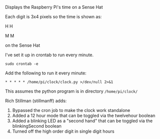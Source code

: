 Displays the Raspberry Pi's time on a Sense Hat

Each digit is 3x4 pixels so the time is shown as:

H H

M M 

on the Sense Hat

I've set it up in crontab to run every minute.

```sudo crontab -e```

Add the following to run it every minute:

```* * * * * /home/pi/clock/clock.py >/dev/null 2>&1```

This assumes the python program is in directory ```/home/pi/clock/```

Rich Stillman (stillmanff) adds:

1. Bypassed the cron job to make the clock work standalone
2. Added a 12 hour mode that can be toggled via the twelvehour boolean
3. Added a blinking LED as a "second hand" that can be toggled via the blinkingSecond boolean
4. Turned off the high order digit in single digit hours
